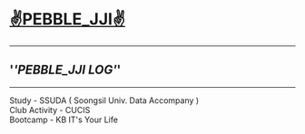 # [✌️PEBBLE_JJI✌️](https://github.com/pebble-jji)
****
## '_'__PEBBLE_JJI LOG__'_'
****

Study - SSUDA ( Soongsil Univ. Data Accompany )  
Club Activity  - CUCIS  
Bootcamp - KB IT's Your Life  
